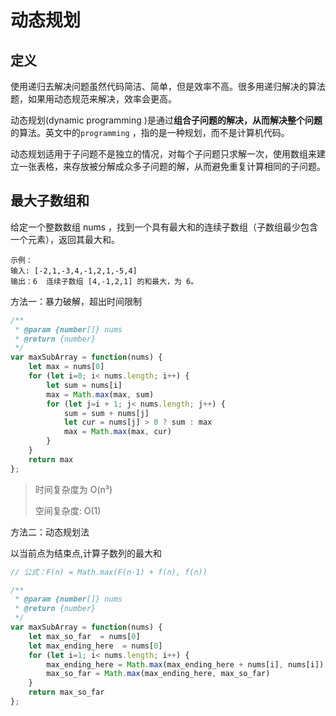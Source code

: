 # 动态规划

## 定义
使用递归去解决问题虽然代码简洁、简单，但是效率不高。很多用递归解决的算法题，如果用动态规范来解决，效率会更高。

动态规划(dynamic programming )是通过**组合子问题的解决，从而解决整个问题**的算法。英文中的`programming` ，指的是一种规划，而不是计算机代码。

动态规划适用于子问题不是独立的情况，对每个子问题只求解一次，使用数组来建立一张表格，来存放被分解成众多子问题的解，从而避免重复计算相同的子问题。

## 最大子数组和
给定一个整数数组 nums ，找到一个具有最大和的连续子数组（子数组最少包含一个元素），返回其最大和。
```
示例：
输入: [-2,1,-3,4,-1,2,1,-5,4]
输出：6  连续子数组 [4,-1,2,1] 的和最大，为 6。
```
方法一：暴力破解，超出时间限制
```js
/**
 * @param {number[]} nums
 * @return {number}
 */
var maxSubArray = function(nums) {
    let max = nums[0]
    for (let i=0; i< nums.length; i++) {
        let sum = nums[i]
        max = Math.max(max, sum)
        for (let j=i + 1; j< nums.length; j++) {
            sum = sum + nums[j]
            let cur = nums[j] > 0 ? sum : max
            max = Math.max(max, cur)
        }
    }
    return max
};
```
> 时间复杂度为 O(n³)
>
> 空间复杂度: O(1)

方法二：动态规划法

以当前点为结束点,计算子数列的最大和
``` js
// 公式：F(n) = Math.max(F(n-1) + f(n), f(n))

/**
 * @param {number[]} nums
 * @return {number}
 */
var maxSubArray = function(nums) {
    let max_so_far  = nums[0]
    let max_ending_here  = nums[0]
    for (let i=1; i< nums.length; i++) {
        max_ending_here = Math.max(max_ending_here + nums[i], nums[i])
        max_so_far = Math.max(max_ending_here, max_so_far)
    }
    return max_so_far
};

```